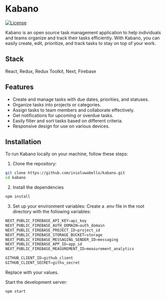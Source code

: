 # Kabano

[![License](https://img.shields.io/badge/license-MIT-blue.svg)](https://github.com/yourusername/taskify/blob/main/LICENSE)

Kabano is an open source task management application to help individuals and teams organize and track their tasks efficiently. With Kabano, you can easily create, edit, prioritize, and track tasks to stay on top of your work.

## Stack
React, Redux, Redux Toolkit, Next, Firebase

## Features

- Create and manage tasks with due dates, priorities, and statuses.
- Organize tasks into projects or categories.
- Assign tasks to team members and collaborate effectively.
- Get notifications for upcoming or overdue tasks.
- Easily filter and sort tasks based on different criteria.
- Responsive design for use on various devices.

## Installation

To run Kabano locally on your machine, follow these steps:

1. Clone the repository:

```bash
git clone https://github.com/inioluwabello/kabano.git
cd kabano
```

2. Install the dependencies
```bash
npm install
```

3. Set up your environment variables:
Create a .env file in the root directory with the following variables:
```rust
NEXT_PUBLIC_FIREBASE_API_KEY=api_key
NEXT_PUBLIC_FIREBASE_AUTH_DOMAIN=auth_domain
NEXT_PUBLIC_FIREBASE_PROJECT_ID=project_id
NEXT_PUBLIC_FIREBASE_STORAGE_BUCKET=storage
NEXT_PUBLIC_FIREBASE_MESSAGING_SENDER_ID=messaging
NEXT_PUBLIC_FIREBASE_APP_ID=app_id
NEXT_PUBLIC_FIREBASE_MEASUREMENT_ID=measurement_analytics

GITHUB_CLIENT_ID=github_client
GITHUB_CLIENT_SECRET=githu_secret
```
Replace with your values.

Start the development server:
```bash
npm start
```